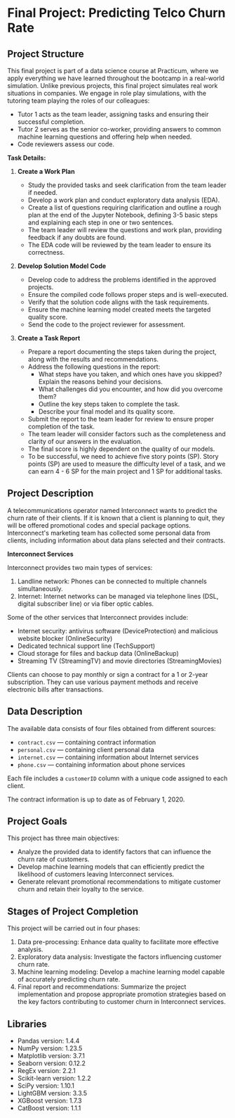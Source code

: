 # Final Project: Predicting Telco Churn Rate

## Project Structure

This final project is part of a data science course at Practicum, where we apply everything we have learned throughout the bootcamp in a real-world simulation. Unlike previous projects, this final project simulates real work situations in companies. We engage in role play simulations, with the tutoring team playing the roles of our colleagues:

- Tutor 1 acts as the team leader, assigning tasks and ensuring their successful completion.
- Tutor 2 serves as the senior co-worker, providing answers to common machine learning questions and offering help when needed.
- Code reviewers assess our code.

**Task Details:**

1. **Create a Work Plan**
   - Study the provided tasks and seek clarification from the team leader if needed.
   - Develop a work plan and conduct exploratory data analysis (EDA).
   - Create a list of questions requiring clarification and outline a rough plan at the end of the Jupyter Notebook, defining 3-5 basic steps and explaining each step in one or two sentences.
   - The team leader will review the questions and work plan, providing feedback if any doubts are found.
   - The EDA code will be reviewed by the team leader to ensure its correctness.

2. **Develop Solution Model Code**
   - Develop code to address the problems identified in the approved projects.
   - Ensure the compiled code follows proper steps and is well-executed.
   - Verify that the solution code aligns with the task requirements.
   - Ensure the machine learning model created meets the targeted quality score.
   - Send the code to the project reviewer for assessment.

3. **Create a Task Report**
   - Prepare a report documenting the steps taken during the project, along with the results and recommendations.
   - Address the following questions in the report:
     - What steps have you taken, and which ones have you skipped? Explain the reasons behind your decisions.
     - What challenges did you encounter, and how did you overcome them?
     - Outline the key steps taken to complete the task.
     - Describe your final model and its quality score.
   - Submit the report to the team leader for review to ensure proper completion of the task.
   - The team leader will consider factors such as the completeness and clarity of our answers in the evaluation.
   - The final score is highly dependent on the quality of our models.
   - To be successful, we need to achieve five story points (SP). Story points (SP) are used to measure the difficulty level of a task, and we can earn 4 - 6 SP for the main project and 1 SP for additional tasks.
  

## Project Description

A telecommunications operator named Interconnect wants to predict the churn rate of their clients. If it is known that a client is planning to quit, they will be offered promotional codes and special package options. Interconnect's marketing team has collected some personal data from clients, including information about data plans selected and their contracts.

**Interconnect Services**

Interconnect provides two main types of services:

1. Landline network: Phones can be connected to multiple channels simultaneously.
2. Internet: Internet networks can be managed via telephone lines (DSL, digital subscriber line) or via fiber optic cables.

Some of the other services that Interconnect provides include:

- Internet security: antivirus software (DeviceProtection) and malicious website blocker (OnlineSecurity)
- Dedicated technical support line (TechSupport)
- Cloud storage for files and backup data (OnlineBackup)
- Streaming TV (StreamingTV) and movie directories (StreamingMovies)

Clients can choose to pay monthly or sign a contract for a 1 or 2-year subscription. They can use various payment methods and receive electronic bills after transactions.


## Data Description

The available data consists of four files obtained from different sources:

- `contract.csv` — containing contract information
- `personal.csv` — containing client personal data
- `internet.csv` — containing information about Internet services
- `phone.csv` — containing information about phone services

Each file includes a `customerID` column with a unique code assigned to each client.

The contract information is up to date as of February 1, 2020.


## Project Goals

This project has three main objectives:

- Analyze the provided data to identify factors that can influence the churn rate of customers.
- Develop machine learning models that can efficiently predict the likelihood of customers leaving Interconnect services.
- Generate relevant promotional recommendations to mitigate customer churn and retain their loyalty to the service.


## Stages of Project Completion

This project will be carried out in four phases:

1. Data pre-processing: Enhance data quality to facilitate more effective analysis.
2. Exploratory data analysis: Investigate the factors influencing customer churn rate.
3. Machine learning modeling: Develop a machine learning model capable of accurately predicting churn rate.
4. Final report and recommendations: Summarize the project implementation and propose appropriate promotion strategies based on the key factors contributing to customer churn in Interconnect services.

## Libraries
- Pandas version: 1.4.4
- NumPy version: 1.23.5
- Matplotlib version: 3.7.1
- Seaborn version: 0.12.2
- RegEx version: 2.2.1
- Scikit-learn version: 1.2.2
- SciPy version: 1.10.1
- LightGBM version: 3.3.5
- XGBoost version: 1.7.3
- CatBoost version: 1.1.1
